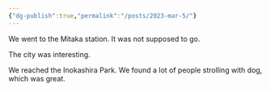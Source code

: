 ```yaml
---
{"dg-publish":true,"permalink":"/posts/2023-mar-5/"}
---
```



We went to the Mitaka station. It was not supposed to go.

The city was interesting.

We reached the Inokashira Park. We found a lot of people strolling with dog, which was great.